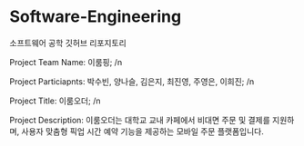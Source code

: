 # Software-Engineering
소프트웨어 공학 깃허브 리포지토리

Project Team Name: 이룸핑; /n

Project Particiapnts: 박수빈, 양나슬, 김은지, 최진영, 주영은, 이희진; /n

Project Title: 이룸오더; /n

Project Description: 이룸오더는 대학교 교내 카페에서 비대면 주문 및 결제를 지원하며, 사용자 맞춤형 픽업 시간 예약 기능을 제공하는 모바일 주문 플랫폼입니다.
